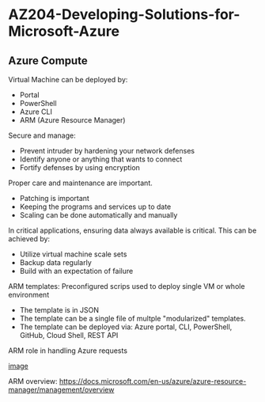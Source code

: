 # AZ204-Developing-Solutions-for-Microsoft-Azure

## Azure Compute

Virtual Machine can be deployed by:
- Portal
- PowerShell
- Azure CLI
- ARM (Azure Resource Manager)

Secure and manage:
- Prevent intruder by hardening your network defenses
- Identify anyone or anything that wants to connect
- Fortify defenses by using encryption

Proper care and maintenance are important.
- Patching is important
- Keeping the programs and services up to date
- Scaling can be done automatically and manually

In critical applications, ensuring data always available is critical. This can be achieved by:
- Utilize virtual machine scale sets
- Backup data regularly
- Build with an expectation of failure

ARM templates: Preconfigured scrips used to deploy single VM or whole environment
- The template is in JSON
- The template can be a single file of multple "modularized" templates.
- The template can be deployed via: Azure portal, CLI, PowerShell, GitHub, Cloud Shell, REST API

ARM role in handling Azure requests

[image](https://user-images.githubusercontent.com/79841341/147547601-0b24fc85-632f-46df-8963-ddc6748cc8a7.png)

ARM overview:
https://docs.microsoft.com/en-us/azure/azure-resource-manager/management/overview

